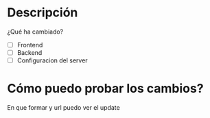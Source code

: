 # Descripción
¿Qué ha cambiado?

- [ ] Frontend
- [ ] Backend
- [ ] Configuracion del server
# Cómo puedo probar los cambios?
En que formar y url puedo ver el update
